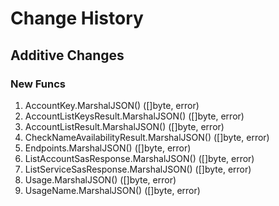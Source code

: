 # Change History

## Additive Changes

### New Funcs

1. AccountKey.MarshalJSON() ([]byte, error)
1. AccountListKeysResult.MarshalJSON() ([]byte, error)
1. AccountListResult.MarshalJSON() ([]byte, error)
1. CheckNameAvailabilityResult.MarshalJSON() ([]byte, error)
1. Endpoints.MarshalJSON() ([]byte, error)
1. ListAccountSasResponse.MarshalJSON() ([]byte, error)
1. ListServiceSasResponse.MarshalJSON() ([]byte, error)
1. Usage.MarshalJSON() ([]byte, error)
1. UsageName.MarshalJSON() ([]byte, error)
